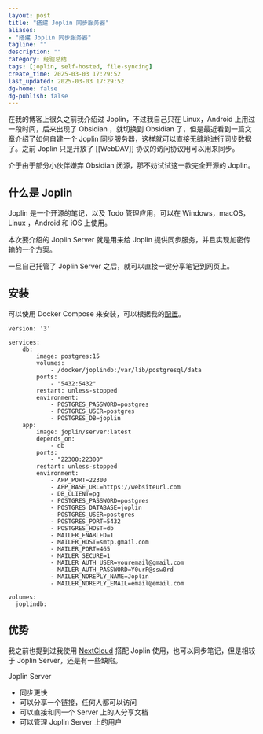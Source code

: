 ```yaml
---
layout: post
title: "搭建 Joplin 同步服务器"
aliases:
- "搭建 Joplin 同步服务器"
tagline: ""
description: ""
category: 经验总结
tags: [joplin, self-hosted, file-syncing]
create_time: 2025-03-03 17:29:52
last_updated: 2025-03-03 17:29:52
dg-home: false
dg-publish: false
---
```


在我的博客上很久之前我介绍过 Joplin，不过我自己只在 Linux，Android 上用过一段时间，后来出现了 Obsidian ，就切换到 Obsidian 了，但是最近看到一篇文章介绍了如何自建一个 Joplin 同步服务器，这样就可以直接无缝地进行同步数据了。之前 Joplin 只是开放了 [[WebDAV]] 协议的访问协议用可以用来同步。

介于由于部分小伙伴嫌弃 Obsidian 闭源，那不妨试试这一款完全开源的 Joplin。

## 什么是 Joplin

Joplin 是一个开源的笔记，以及 Todo 管理应用，可以在 Windows，macOS，Linux ，Android 和 iOS 上使用。

本次要介绍的 Joplin Server 就是用来给 Joplin 提供同步服务，并且实现加密传输的一个方案。

一旦自己托管了 Joplin Server 之后，就可以直接一键分享笔记到网页上。

## 安装

可以使用 Docker Compose 来安装，可以根据我的[配置](https://github.com/einverne/dockerfile)。

```
version: '3'

services:
    db:
        image: postgres:15
        volumes:
            - /docker/joplindb:/var/lib/postgresql/data
        ports:
            - "5432:5432"
        restart: unless-stopped
        environment:
            - POSTGRES_PASSWORD=postgres
            - POSTGRES_USER=postgres
            - POSTGRES_DB=joplin
    app:
        image: joplin/server:latest
        depends_on:
            - db
        ports:
            - "22300:22300"
        restart: unless-stopped
        environment:
            - APP_PORT=22300
            - APP_BASE_URL=https://websiteurl.com
            - DB_CLIENT=pg
            - POSTGRES_PASSWORD=postgres
            - POSTGRES_DATABASE=joplin
            - POSTGRES_USER=postgres
            - POSTGRES_PORT=5432
            - POSTGRES_HOST=db
            - MAILER_ENABLED=1
            - MAILER_HOST=smtp.gmail.com
            - MAILER_PORT=465
            - MAILER_SECURE=1
            - MAILER_AUTH_USER=youremail@gmail.com
            - MAILER_AUTH_PASSWORD=Y0urP@ssw0rd
            - MAILER_NOREPLY_NAME=Joplin
            - MAILER_NOREPLY_EMAIL=email@email.com

volumes:
  joplindb:
```

## 优势

我之前也提到过我使用 [NextCloud](https://blog.einverne.info/post/2020/02/nextcloud-with-joplin-integration.html) 搭配 Joplin 使用，也可以同步笔记，但是相较于 Joplin Server，还是有一些缺陷。

Joplin Server

- 同步更快
- 可以分享一个链接，任何人都可以访问
- 可以直接和同一个 Server 上的人分享文档
- 可以管理 Joplin Server 上的用户

